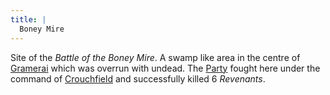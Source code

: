 ```yaml
---
title: |
  Boney Mire
---
```


Site of the *Battle of the Boney Mire*. A swamp like area in the centre of [Gramerai](Locations/Cloud%20Sea/Shards/Gramerai/Gramerai.md) which was overrun with undead. The [Party](People/Party/Party.md) fought here under the command of [Crouchfield](People/Crouchfield.md) and successfully killed 6 *Revenants*.
